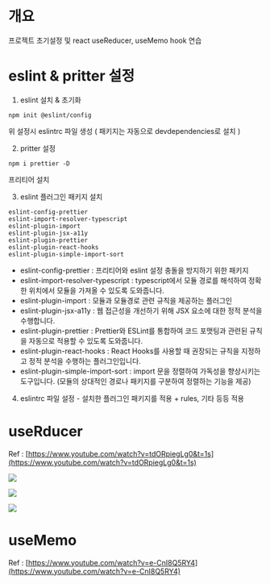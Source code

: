 # 개요

프로젝트 초기설정 및 react useReducer, useMemo hook 연습

# eslint & pritter 설정

1. eslint 설치 & 초기화

```
npm init @eslint/config
```

위 설정시 eslintrc 파일 생성 ( 패키지는 자동으로 devdependencies로 설치 )

2. pritter 설정

```
npm i prettier -D
```

프리티어 설치

3. eslint 플러그인 패키지 설치

```
eslint-config-prettier
eslint-import-resolver-typescript
eslint-plugin-import
eslint-plugin-jsx-a11y
eslint-plugin-prettier
eslint-plugin-react-hooks
eslint-plugin-simple-import-sort
```

- eslint-config-prettier : 프리티어와 eslint 설정 충돌을 방지하기 위한 패키지
- eslint-import-resolver-typescript : typescript에서 모듈 경로를 해석하여 정확한 위치에서 모듈을 가져올 수 있도록 도와줍니다.
- eslint-plugin-import : 모듈과 모듈경로 관련 규칙을 제공하는 플러그인
- eslint-plugin-jsx-a11y : 웹 접근성을 개선하기 위해 JSX 요소에 대한 정적 분석을 수행합니다.
- eslint-plugin-prettier : Prettier와 ESLint를 통합하여 코드 포맷팅과 관련된 규칙을 자동으로 적용할 수 있도록 도와줍니다.
- eslint-plugin-react-hooks : React Hooks를 사용할 때 권장되는 규칙을 지정하고 정적 분석을 수행하는 플러그인입니다.
- eslint-plugin-simple-import-sort : import 문을 정렬하여 가독성을 향상시키는 도구입니다. (모듈의 상대적인 경로나 패키지를 구분하여 정렬하는 기능을 제공)

4. eslintrc 파일 설정 - 설치한 플러그인 패키지를 적용 + rules, 기타 등등 적용

# useRducer

Ref : [https://www.youtube.com/watch?v=tdORpiegLg0&t=1s](https://www.youtube.com/watch?v=tdORpiegLg0&t=1s)

![](https://github.com/jsdmas/react-usereducer-useMemo-pracitce/assets/105098581/d2e46bec-dea6-4671-9e14-75b004293ac3)

![](https://github.com/jsdmas/react-usereducer-useMemo-pracitce/assets/105098581/4ae42d64-d643-47d6-b10a-ad28a6569e97)

![](https://github.com/jsdmas/react-usereducer-useMemo-pracitce/assets/105098581/f4d55967-13f1-4414-a47d-6fc85f40a28a)

# useMemo

Ref : [https://www.youtube.com/watch?v=e-CnI8Q5RY4](https://www.youtube.com/watch?v=e-CnI8Q5RY4)
